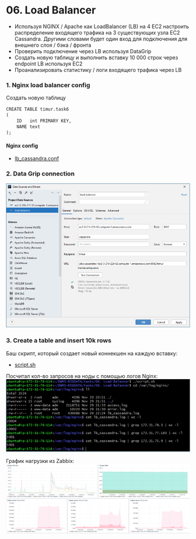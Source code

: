 
# 06. Load Balancer

+ Используя NGINX / Apache как LoadBalancer (LB) на 4 EC2 настроить распределение входящего трафика на 3 существующих узла EC2 Cassandra. Другими словами будет один вход для подключения для внешнего слоя / бэка / фронта 
+ Проверить подключение через LB используя DataGrip
+ Создать новую таблицу и выполнить вставку 10 000 строк через endpoint LB используя EC2 
+ Проанализировать статистику / логи входящего трафика через LB  


### 1. Nginx load balancer config

Создать новую таблицу

```cql
CREATE TABLE timur.task6
(
    ID   int PRIMARY KEY,
    NAME text
);
```
#### Nginx config

+ [lb_cassandra.conf](./lb_cassandra.conf)

### 2. Data Grip connection

![](./images/1.png)

### 3. Create a table and insert 10k rows

Баш скрипт, который создает новый коннекшен на каждую вставку:
+ [script.sh](./script.sh)

Посчитал кол-во запросов на ноды с помощью логов Nginx:
![](./images/2.png)

График нагрузки из Zabbix:
![](./images/3.png)
